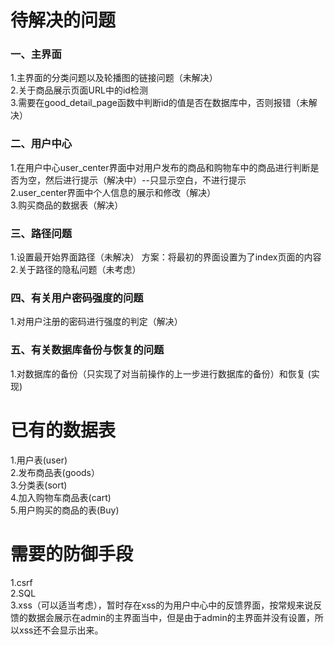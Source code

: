 # 待解决的问题

### 一、主界面

1.主界面的分类问题以及轮播图的链接问题（未解决）<br>
2.关于商品展示页面URL中的id检测  
3.需要在good_detail_page函数中判断id的值是否在数据库中，否则报错（未解决）<br>

### 二、用户中心

1.在用户中心user_center界面中对用户发布的商品和购物车中的商品进行判断是否为空，然后进行提示（解决中）--只显示空白，不进行提示<br>
2.user_center界面中个人信息的展示和修改（解决）<br>
3.购买商品的数据表（解决）<br>

### 三、路径问题

1.设置最开始界面路径（未解决） 
方案：将最初的界面设置为了index页面的内容
2.关于路径的隐私问题（未考虑）  

### 四、有关用户密码强度的问题

1.对用户注册的密码进行强度的判定（解决）

### 五、有关数据库备份与恢复的问题

1.对数据库的备份（只实现了对当前操作的上一步进行数据库的备份）和恢复 (实现)<br>

# 已有的数据表

1.用户表(user)<br>
2.发布商品表(goods）<br>
3.分类表(sort)<br>
4.加入购物车商品表(cart)<br>
5.用户购买的商品的表(Buy)<br>

# 需要的防御手段

1.csrf  
2.SQL  
3.xss（可以适当考虑），暂时存在xss的为用户中心中的反馈界面，按常规来说反馈的数据会展示在admin的主界面当中，但是由于admin的主界面并没有设置，所以xss还不会显示出来。  
